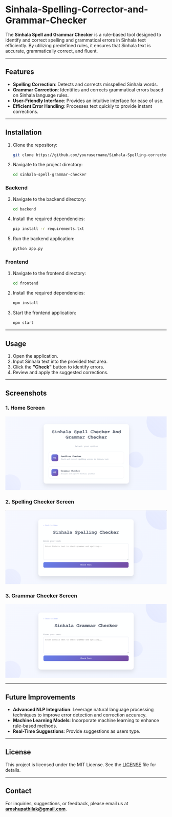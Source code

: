 # Sinhala-Spelling-Corrector-and-Grammar-Checker

The **Sinhala Spell and Grammar Checker** is a rule-based tool designed to identify and correct spelling and grammatical errors in Sinhala text efficiently. By utilizing predefined rules, it ensures that Sinhala text is accurate, grammatically correct, and fluent.

---

## Features

- **Spelling Correction**: Detects and corrects misspelled Sinhala words.
- **Grammar Correction**: Identifies and corrects grammatical errors based on Sinhala language rules.
- **User-Friendly Interface**: Provides an intuitive interface for ease of use.
- **Efficient Error Handling**: Processes text quickly to provide instant corrections.

---

## Installation

1. Clone the repository:
   ```bash
   git clone https://github.com/yourusername/Sinhala-Spelling-corrector-and-Grammar-Checker.git
   ```

2. Navigate to the project directory:
   ```bash
   cd sinhala-spell-grammar-checker
   ```

### Backend

3. Navigate to the backend directory:
   ```bash
   cd backend
   ```

4. Install the required dependencies:
   ```bash
   pip install -r requirements.txt
   ```

5. Run the backend application:
   ```bash
   python app.py
   ```

### Frontend

1. Navigate to the frontend directory:
   ```bash
   cd frontend
   ```

2. Install the required dependencies:
   ```bash
   npm install
   ```

3. Start the frontend application:
   ```bash
   npm start
   ```

---

## Usage

1. Open the application.
2. Input Sinhala text into the provided text area.
3. Click the **"Check"** button to identify errors.
4. Review and apply the suggested corrections.

---

## Screenshots

### 1. Home Screen
![Home Screen](imagesForReadme/interface01.png)

### 2. Spelling Checker Screen
![Spelling Checker Screen](imagesForReadme/interface02.png)

### 3. Grammar Checker Screen
![Grammar Checker Screen](imagesForReadme/interface03.png)

---

## Future Improvements

- **Advanced NLP Integration**: Leverage natural language processing techniques to improve error detection and correction accuracy.
- **Machine Learning Models**: Incorporate machine learning to enhance rule-based methods.
- **Real-Time Suggestions**: Provide suggestions as users type.

---

## License

This project is licensed under the MIT License. See the [LICENSE](LICENSE) file for details.

---

## Contact

For inquiries, suggestions, or feedback, please email us at **aroshupathilak@gmail.com**.
